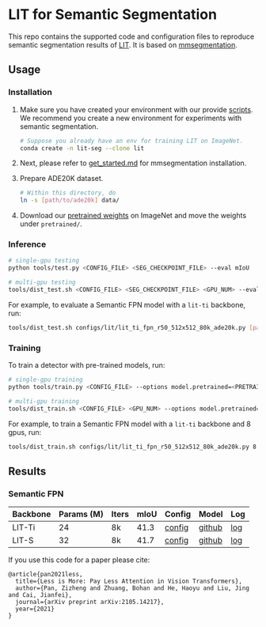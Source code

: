 # LIT for Semantic Segmentation

This repo contains the supported code and configuration files to reproduce semantic segmentation results of [LIT](https://arxiv.org/abs/2105.14217). It is based on [mmsegmentation](https://github.com/open-mmlab/mmsegmentation).



## Usage

### Installation

1. Make sure you have created your environment with our provide [scripts](https://github.com/MonashAI/LIT/blob/main/setup_env.sh). We recommend you create a new environment for experiments with semantic segmentation.

   ```bash
   # Suppose you already have an env for training LIT on ImageNet.
   conda create -n lit-seg --clone lit
   ```

2. Next, please refer to [get_started.md](https://github.com/open-mmlab/mmsegmentation/blob/master/docs/get_started.md#installation) for mmsegmentation installation.

3. Prepare ADE20K dataset.

   ```bash
   # Within this directory, do
   ln -s [path/to/ade20k] data/
   ```

4. Download our [pretrained weights](https://github.com/MonashAI/LIT/tree/main/classification) on ImageNet and move the weights under `pretrained/`.



### Inference

```bash
# single-gpu testing
python tools/test.py <CONFIG_FILE> <SEG_CHECKPOINT_FILE> --eval mIoU

# multi-gpu testing
tools/dist_test.sh <CONFIG_FILE> <SEG_CHECKPOINT_FILE> <GPU_NUM> --eval mIoU
```

For example, to evaluate a Semantic FPN model with a `lit-ti` backbone, run:

```bash
tools/dist_test.sh configs/lit/lit_ti_fpn_r50_512x512_80k_ade20k.py [path/to/checkpoint] 1 --eval mIoU
```



### Training

To train a detector with pre-trained models, run:

```bash
# single-gpu training
python tools/train.py <CONFIG_FILE> --options model.pretrained=<PRETRAIN_MODEL> [model.backbone.use_checkpoint=True] [other optional arguments]

# multi-gpu training
tools/dist_train.sh <CONFIG_FILE> <GPU_NUM> --options model.pretrained=<PRETRAIN_MODEL> [model.backbone.use_checkpoint=True] [other optional arguments] 
```

For example, to train a Semantic FPN model with a `lit-ti` backbone and 8 gpus, run:

```bash
tools/dist_train.sh configs/lit/lit_ti_fpn_r50_512x512_80k_ade20k.py 8 --options model.pretrained=<PRETRAIN_MODEL>
```



## Results

### Semantic FPN

| Backbone | Params (M) | Iters | mIoU | Config                                                       | Model                                                        | Log                                                          |
| -------- | ---------- | ----- | ---- | ------------------------------------------------------------ | ------------------------------------------------------------ | ------------------------------------------------------------ |
| LIT-Ti   | 24         | 8k    | 41.3 | [config](https://github.com/MonashAI/LIT/blob/main/segmentation/configs/lit/lit_ti_fpn_r50_512x512_80k_ade20k.py) | [github](https://github.com/MonashAI/LIT/releases/download/v2.0/sem_fpn_lit_ti.pth) | [log](https://github.com/MonashAI/LIT/releases/download/v2.0/sem_fpn_lit_ti_log.json) |
| LIT-S    | 32         | 8k    | 41.7 | [config](https://github.com/MonashAI/LIT/blob/main/segmentation/configs/lit/lit_s_fpn_r50_512x512_80k_ade20k.py) | [github](https://github.com/MonashAI/LIT/releases/download/v2.0/sem_fpn_lit_s.pth) | [log](https://github.com/MonashAI/LIT/releases/download/v2.0/sem_fpn_lit_s_log.json) |



If you use this code for a paper please cite:

```
@article{pan2021less,
  title={Less is More: Pay Less Attention in Vision Transformers},
  author={Pan, Zizheng and Zhuang, Bohan and He, Haoyu and Liu, Jing and Cai, Jianfei},
  journal={arXiv preprint arXiv:2105.14217},
  year={2021}
}
```

